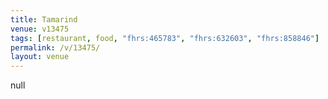 ```yaml
---
title: Tamarind
venue: v13475
tags: [restaurant, food, "fhrs:465783", "fhrs:632603", "fhrs:858846"]
permalink: /v/13475/
layout: venue
---
```

null